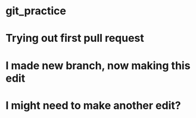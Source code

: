 # git_practice

# Trying out first pull request

# I made new branch, now making this edit
# I might need to make another edit?